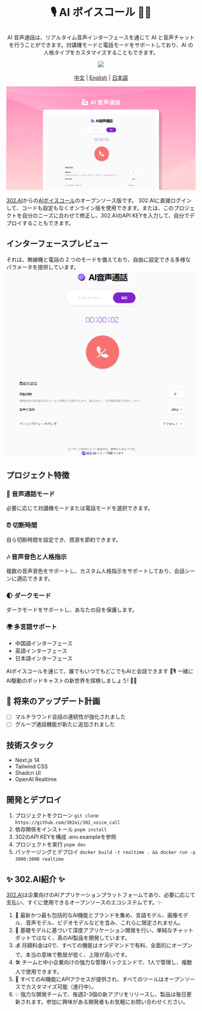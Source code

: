 # <p align="center">🎙️ AI ボイスコール 🚀✨</p>

<p align="center">AI 音声通話は、リアルタイム音声インターフェースを通じて AI と音声チャットを行うことができます。対講機モードと電話モードをサポートしており、AI の人格タイプをカスタマイズすることもできます。</p>

<p align="center"><a href="https://302.ai/ja/tools/realtime/" target="blank"><img src="https://file.302ai.cn/gpt/imgs/github/302_badge.png" /></a></p >

<p align="center"><a href="README_zh.md">中文</a> | <a href="README.md">English</a> | <a href="README_ja.md">日本語</a></p>

![1. インターコム](docs/语音通话jp.png)

[302.AI](https://302.ai)からの[AIボイスコール](https://302.ai/ja/tools/realtime/)のオープンソース版です。
302.AIに直接ログインして、コードも設定もなくオンライン版を使用できます。または、このプロジェクトを自分のニーズに合わせて修正し、302.AIのAPI KEYを入力して、自分でデプロイすることもできます。

## インターフェースプレビュー
それは、無線機と電話の 2 つのモードを備えており、自由に設定できる多様なパラメータを提供しています。
![1. インターコム](docs/通话3.png)

## プロジェクト特徴
### 📱 音声通話モード
必要に応じて対講機モードまたは電話モードを選択できます。
### ⏰ 切断時間
自ら切断時間を設定でき、資源を節約できます。
### 🎶 音声音色と人格指示
複数の音声音色をサポートし、カスタム人格指示をサポートしており、会話シーンに適応できます。
### 🌓 ダークモード
ダークモードをサポートし、あなたの目を保護します。
### 🌍 多言語サポート
- 中国語インターフェース
- 英語インターフェース
- 日本語インターフェース


AIボイスコールを通じて、誰でもいつでもどこでもAIと会話できます 🎉🎙️ 一緒にAI駆動のポッドキャストの新世界を探検しましょう! 🌟🚀

## 🚩 将来のアップデート計画
- [ ] マルチラウンド会話の連続性が強化されました
- [ ] グループ通話機能が新たに追加されました

## 技術スタック

- Next.js 14
- Tailwind CSS
- Shadcn UI
- OpenAI Realtime

## 開発とデプロイ

1. プロジェクトをクローン `git clone https://github.com/302ai/302_voice_call`
2. 依存関係をインストール `pnpm install`
3. 302のAPI KEYを構成 .env.exampleを参照
4. プロジェクトを実行 `pnpm dev`
5. パッケージングとデプロイ `docker build -t realtime . && docker run -p 3000:3000 realtime`


## ✨ 302.AI紹介 ✨

[302.AI](https://302.ai)は企業向けのAIアプリケーションプラットフォームであり、必要に応じて支払い、すぐに使用できるオープンソースのエコシステムです。✨

1. 🧠 最新かつ最も包括的なAI機能とブランドを集め、言語モデル、画像モデル、音声モデル、ビデオモデルなどを含み、これらに限定されません。
2. 🚀 基礎モデルに基づいて深度アプリケーション開発を行い、単純なチャットボットではなく、真のAI製品を開発しています。
3. 💰 月額料金は0で、すべての機能はオンデマンドで有料、全面的にオープンで、本当の意味で敷居が低く、上限が高いです。
4. 🛠 チームと中小企業向けの強力な管理バックエンドで、1人で管理し、複数人で使用できます。
5. 🔗 すべてのAI機能にAPIアクセスが提供され、すべてのツールはオープンソースでカスタマイズ可能（進行中）。
6. 💡 強力な開発チームで、毎週2-3個の新アプリをリリースし、製品は毎日更新されます。参加に興味がある開発者もお気軽にお問い合わせください。
